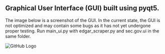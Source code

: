 ## Graphical User Interface (GUI) built using pyqt5.

The image below is a screenshot of the GUI. In the current state, the GUI is not optimized and may contain some bugs as it has not yet undergone proper testing. Run main_ui.py with edgar_scraper.py and sec.gov.ui in the same folder. 

![GitHub Logo](https://github.com/KirillTsarapkin/extracting-sec.gov-filings/blob/main/user-interface/sec.gov_scraper_GUI.JPG)
